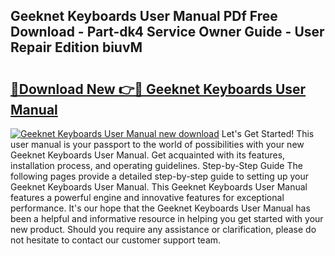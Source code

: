 ## Geeknet Keyboards User Manual PDf Free Download - Part-dk4 Service Owner Guide - User Repair Edition biuvM

# <h2><a href="http://bc27768.oget.top/?id=Geeknet+Keyboards+User+Manual">🔗Download New 👉🔴 Geeknet Keyboards User Manual</a></h2>

[![Geeknet Keyboards User Manual new download](https://i.imgur.com/5g1atiW.png)](http://bc27768.oget.top/?id=Geeknet+Keyboards+User+Manual)
Let's Get Started! This user manual is your passport to the world of possibilities with your new Geeknet Keyboards User Manual. Get acquainted with its features, installation process, and operating guidelines. Step-by-Step Guide The following pages provide a detailed step-by-step guide to setting up your Geeknet Keyboards User Manual. This Geeknet Keyboards User Manual features a powerful engine and innovative features for exceptional performance. It's our hope that the Geeknet Keyboards User Manual has been a helpful and informative resource in helping you get started with your new product. Should you require any assistance or clarification, please do not hesitate to contact our customer support team.
